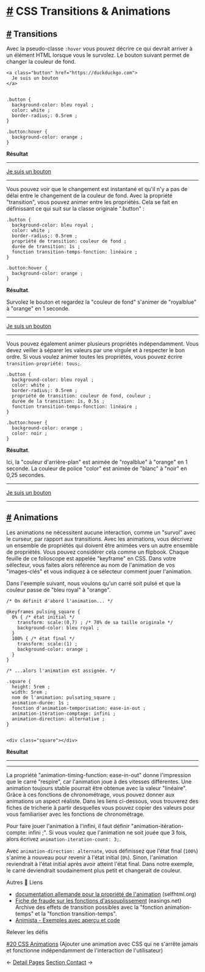 [#](#css-transitions-animations) CSS Transitions & Animations
=============================================================

[#](#transitions) Transitions
-----------------------------

Avec la pseudo-classe `:hover` vous pouvez décrire ce qui devrait arriver à un élément HTML lorsque vous le survolez. Le bouton suivant permet de changer la couleur de fond.

    <a class="button" href="https://duckduckgo.com">
      Je suis un bouton
    </a>
    

    .button {
      background-color: bleu royal ;
      color: white ;
      border-radius;: 0.5rem ;
    }
    
    .button:hover {
      background-color: orange ;
    }
    

**Résultat**

* * *

[Je suis un bouton](https://duckduckgo.com)

* * *

Vous pouvez voir que le changement est instantané et qu'il n'y a pas de délai entre le changement de la couleur de fond. Avec la propriété "transition", vous pouvez animer entre les propriétés. Cela se fait en définissant ce qui suit sur la classe originale ".button" :

  
  
  
  

  
  
  
  
  
  

    .button {
      background-color: bleu royal ;
      color: white ;
      border-radius;: 0.5rem ;
      propriété de transition: couleur de fond ;
      durée de transition: 1s ;
      fonction transition-temps-fonction: linéaire ;
    }
    
    .button:hover {
      background-color: orange ;
    }
    

**Résultat**.

Survolez le bouton et regardez la "couleur de fond" s'animer de "royalblue" à "orange" en 1 seconde.

* * *

[Je suis un bouton](https://duckduckgo.com)

* * *

Vous pouvez également animer plusieurs propriétés indépendamment. Vous devez veiller à séparer les valeurs par une virgule et à respecter le bon ordre. Si vous voulez animer toutes les propriétés, vous pouvez écrire `transition-propriété: tous;`.

  
  
  
  

  
  
  
  

  
  

    .button {
      background-color: bleu royal ;
      color: white ;
      border-radius;: 0.5rem ;
      propriété de transition: couleur de fond, couleur ;
      durée de la transition: 1s, 0.5s ;
      fonction transition-temps-fonction: linéaire ;
    }
    
    .button:hover {
      background-color: orange ;
      color: noir ;
    }
    

**Résultat**.

Ici, la "couleur d'arrière-plan" est animée de "royalblue" à "orange" en 1 seconde. La couleur de police "color" est animée de "blanc" à "noir" en 0,25 secondes.

* * *

[Je suis un bouton](https://duckduckgo.com)

* * *

[#](#animations) Animations
---------------------------

Les animations ne nécessitent aucune interaction, comme un "survol" avec le curseur, par rapport aux transitions. Avec les animations, vous décrivez un ensemble de propriétés qui doivent être animées vers un autre ensemble de propriétés. Vous pouvez considérer cela comme un flipbook. Chaque feuille de ce folioscope est appelée "keyframe" en CSS. Dans votre sélecteur, vous faites alors référence au nom de l'animation de vos "images-clés" et vous indiquez à ce sélecteur comment jouer l'animation.

Dans l'exemple suivant, nous voulons qu'un carré soit pulsé et que la couleur passe de "bleu royal" à "orange".

    /* On définit d'abord l'animation... */
    
    @keyframes pulsing_square {
      0% { /* état initial */
        transform: scale:(0,7) ; /* 70% de sa taille originale */
        background-color: bleu royal ;
      }
      100% { /* état final */
        transform: scale:(1) ;
        background-color: orange ;
      }
    }
    
    /* ...alors l'animation est assignée. */
    
    .square {
      height: 5rem ;
      width: 5rem ;
      nom de l'animation: pulsating_square ;
      animation-durée: 1s ;
      fonction d'animation-temporisation: ease-in-out ;
      animation-itération-comptage: infini ; 
      animation-direction: alternative ;
    }
    

    <div class="square"></div>
    

**Résultat**

* * *

* * *

La propriété "animation-timing-function: ease-in-out" donne l'impression que le carré "respire", car l'animation joue à des vitesses différentes. Une animation toujours stable pourrait être obtenue avec la valeur "linéaire". Grâce à ces fonctions de chronométrage, vous pouvez donner aux animations un aspect réaliste. Dans les liens ci-dessous, vous trouverez des fiches de tricherie à partir desquelles vous pouvez copier des valeurs pour vous familiariser avec les fonctions de chronométrage.

Pour faire jouer l'animation à l'infini, il faut définir "animation-itération-compte: infini ;". Si vous voulez que l'animation ne soit jouée que 3 fois, alors écrivez `animation-iteration-count: 3;`.

Avec `animation-direction: alternate`, vous définissez que l'état final (`100%`) s'anime à nouveau pour revenir à l'état initial (`0%`). Sinon, l'animation reviendrait à l'état initial après avoir atteint l'état final. Dans notre exemple, le carré deviendrait soudainement plus petit et changerait de couleur.

Autres :link: Liens

* [documentation allemande pour la propriété de l'animation](https://wiki.selfhtml.org/wiki/CSS/Eigenschaften/Animation/animation) (selfhtml.org)
* [Fiche de fraude sur les fonctions d'assouplissement](https://easings.net) (easings.net)  
    Archive des effets de transition possibles avec la "fonction animation-temps" et la "fonction transition-temps".
* [Animista - Exemples avec aperçu et code](https://animista.net/)

Relever les défis

[#20 CSS Animations](/viscom-cie1/challenges/#_20-css-animations) (Ajouter une animation avec CSS qui ne s'arrête jamais et fonctionne indépendamment de l'interaction de l'utilisateur)

← [Detail Pages](/guide/19_detailspages/) [Section Contact](/guide/21_section_contact/) →
